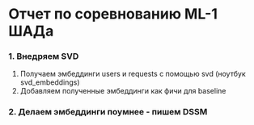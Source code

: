 # Отчет по соревнованию ML-1 ШАДа

### 1. Внедряем SVD
1. Получаем эмбеддинги users и requests с помощью svd (ноутбук svd_embeddings)
2. Добавляем полученные эмбеддинги как фичи для baseline


### 2. Делаем эмбеддинги поумнее - пишем DSSM
